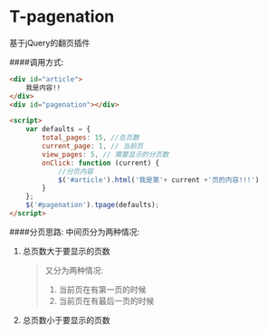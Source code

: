 # T-pagenation
基于jQuery的翻页插件

####调用方式:
```html
<div id="article">
    我是内容!!
</div>
<div id="pagenation"></div>

<script>
    var defaults = {
        total_pages: 15, //总页数
        current_page: 1, // 当前页
        view_pages: 5, // 需要显示的分页数
        onClick: function (current) {
            //分页内容
            $('#article').html('我是第'+ current +'页的内容!!!')
        }
    };
    $('#pagenation').tpage(defaults);
</script>
```

####分页思路:
中间页分为两种情况:
1. 总页数大于要显示的页数  
    >又分为两种情况:
    >1. 当前页在有第一页的时候
    >2. 当前页在有最后一页的时候 
  
2. 总页数小于要显示的页数
